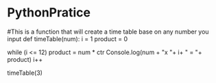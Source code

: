 # PythonPratice
#This is a function that will create a time table base on any number you input
def timeTable(num):
  i = 1
  product = 0

  while (i <= 12)
    product = num * ctr
    Console.log(num + "x "+ i+ " = "+ product)
    i++

timeTable(3)
